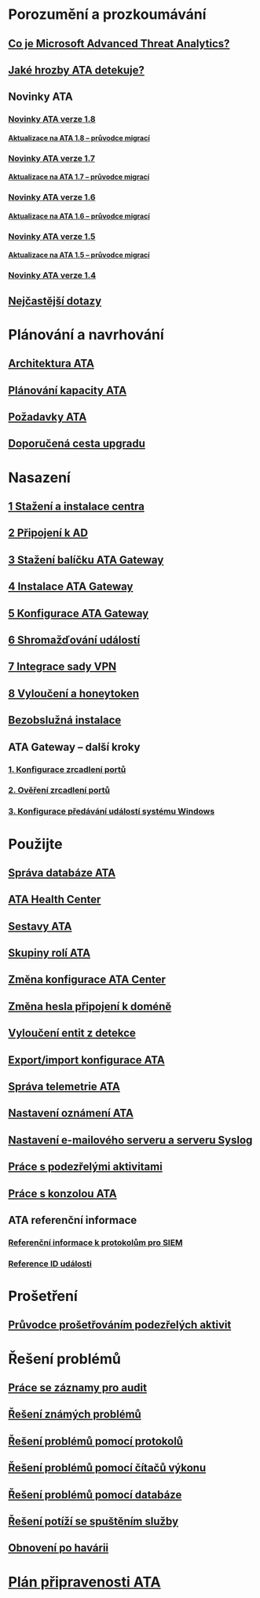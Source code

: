 # Porozumění a prozkoumávání
## [Co je Microsoft Advanced Threat Analytics?](what-is-ata.md)
## [Jaké hrozby ATA detekuje?](ata-threats.md)
## Novinky ATA
### [Novinky ATA verze 1.8](whats-new-version-1.8.md)
#### [Aktualizace na ATA 1.8 – průvodce migrací](ata-update-1.8-migration-guide.md)
### [Novinky ATA verze 1.7](whats-new-version-1.7.md)
#### [Aktualizace na ATA 1.7 – průvodce migrací](ata-update-1.7-migration-guide.md)
### [Novinky ATA verze 1.6](whats-new-version-1.6.md)
#### [Aktualizace na ATA 1.6 – průvodce migrací](ata-update-1.6-migration-guide.md)
### [Novinky ATA verze 1.5](whats-new-version-1.5.md)
#### [Aktualizace na ATA 1.5 – průvodce migrací](ata-update-1.5-migration-guide.md)
### [Novinky ATA verze 1.4](whats-new-version-1.4.md)
## [Nejčastější dotazy](ata-technical-faq.md)
# Plánování a navrhování
## [Architektura ATA](ata-architecture.md)
## [Plánování kapacity ATA](ata-capacity-planning.md)
## [Požadavky ATA](ata-prerequisites.md)
## [Doporučená cesta upgradu](upgrade-path.md)
# Nasazení
## [1 Stažení a instalace centra](install-ata-step1.md)
## [2 Připojení k AD](install-ata-step2.md)
## [3 Stažení balíčku ATA Gateway](install-ata-step3.md)
## [4 Instalace ATA Gateway](install-ata-step4.md)
## [5 Konfigurace ATA Gateway](install-ata-step5.md)
## [6 Shromažďování událostí](install-ata-step6.md)
## [7 Integrace sady VPN](vpn-integration-install-step.md)
## [8 Vyloučení a honeytoken](install-ata-step7.md)
## [Bezobslužná instalace](ata-silent-installation.md)
## ATA Gateway – další kroky
### [1. Konfigurace zrcadlení portů](configure-port-mirroring.md)
### [2. Ověření zrcadlení portů](validate-port-mirroring.md)
### [3. Konfigurace předávání událostí systému Windows](configure-event-collection.md)
# Použijte
## [Správa databáze ATA](ata-database-management.md)
## [ATA Health Center](ata-health-center.md)
## [Sestavy ATA](reports.md)
## [Skupiny rolí ATA](ata-role-groups.md)
## [Změna konfigurace ATA Center](modifying-ata-center-configuration.md)
## [Změna hesla připojení k doméně](modifying-ata-config-dcpassword.md)
## [Vyloučení entit z detekce](excluding-entities-from-detections.md)
## [Export/import konfigurace ATA](ata-configuration-file.md)
## [Správa telemetrie ATA](manage-telemetry-settings.md)
## [Nastavení oznámení ATA](setting-ata-alerts.md)
## [Nastavení e-mailového serveru a serveru Syslog](setting-syslog-email-server-settings.md)
## [Práce s podezřelými aktivitami](working-with-suspicious-activities.md)
## [Práce s konzolou ATA](working-with-ata-console.md)
## ATA referenční informace
### [Referenční informace k protokolům pro SIEM](cef-format-sa.md)
### [Reference ID události](event-id-reference.md)
# Prošetření
## [Průvodce prošetřováním podezřelých aktivit](suspicious-activity-guide.md)
# Řešení problémů
## [Práce se záznamy pro audit](troubleshoot-audit.md)
## [Řešení známých problémů](troubleshooting-ata-known-errors.md)
## [Řešení problémů pomocí protokolů](troubleshooting-ata-using-logs.md)
## [Řešení problémů pomocí čítačů výkonu](troubleshooting-ata-using-perf-counters.md)
## [Řešení problémů pomocí databáze](troubleshooting-ata-using-ata-database.md)
## [Řešení potíží se spuštěním služby](troubleshooting-service-startup.md)
## [Obnovení po havárii](disaster-recovery.md)
# [Plán připravenosti ATA](ata-resources.md)